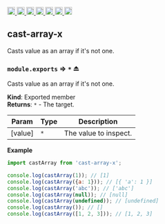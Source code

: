 <a
  href="https://travis-ci.org/Xotic750/cast-array-x"
  title="Travis status">
<img
  src="https://travis-ci.org/Xotic750/cast-array-x.svg?branch=master"
  alt="Travis status" height="18">
</a>
<a
  href="https://david-dm.org/Xotic750/cast-array-x"
  title="Dependency status">
<img src="https://david-dm.org/Xotic750/cast-array-x/status.svg"
  alt="Dependency status" height="18"/>
</a>
<a
  href="https://david-dm.org/Xotic750/cast-array-x?type=dev"
  title="devDependency status">
<img src="https://david-dm.org/Xotic750/cast-array-x/dev-status.svg"
  alt="devDependency status" height="18"/>
</a>
<a
  href="https://badge.fury.io/js/cast-array-x"
  title="npm version">
<img src="https://badge.fury.io/js/cast-array-x.svg"
  alt="npm version" height="18">
</a>
<a
  href="https://www.jsdelivr.com/package/npm/cast-array-x"
  title="jsDelivr hits">
<img src="https://data.jsdelivr.com/v1/package/npm/cast-array-x/badge?style=rounded"
  alt="jsDelivr hits" height="18">
</a>
<a
  href="https://bettercodehub.com/results/Xotic750/cast-array-x"
  title="bettercodehub score">
<img src="https://bettercodehub.com/edge/badge/Xotic750/cast-array-x?branch=master"
  alt="bettercodehub score" height="18">
</a>
<a
  href="https://coveralls.io/github/Xotic750/cast-array-x?branch=master"
  title="Coverage Status">
<img src="https://coveralls.io/repos/github/Xotic750/cast-array-x/badge.svg?branch=master"
  alt="Coverage Status" height="18">
</a>

<a name="module_cast-array-x"></a>

## cast-array-x

Casts value as an array if it's not one.

<a name="exp_module_cast-array-x--module.exports"></a>

### `module.exports` ⇒ <code>\*</code> ⏏

Casts value as an array if it's not one.

**Kind**: Exported member  
**Returns**: <code>\*</code> - The target.

| Param   | Type            | Description           |
| ------- | --------------- | --------------------- |
| [value] | <code>\*</code> | The value to inspect. |

**Example**

```js
import castArray from 'cast-array-x';

console.log(castArray(1)); // [1]
console.log(castArray({a: 1})); // [{ 'a': 1 }]
console.log(castArray('abc')); // ['abc']
console.log(castArray(null)); // [null]
console.log(castArray(undefined)); // [undefined]
console.log(castArray()); // []
console.log(castArray([1, 2, 3])); // [1, 2, 3]
```
